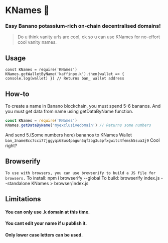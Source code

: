 # KNames 🙈
### Easy Banano potassium-rich on-chain decentralised domains!

> Do u think vanity urls are cool, ok so u can use KNames for no-effort cool vanity names.

## Usage
```JS
const KNames = require('KNames')
KNames.getWalletByName('kaffinpx.k').then(wallet => { console.log(wallet) }) // Returns ban_ wallet address
```

## How-to
To create a name in Banano blockchain, you must spend 5-6 bananos.
And you must get data from name using getDataByName function.

```js
const KNames = require('KNames')
KNames.getDataByName('myexclusivedomain') // Returns some numbers
```
And send 5.(Some numbers here) bananos to KNames Wallet ``ban_3name8cc7cci77jggyqi68us4pagun5qf3bg3u5pfxgwitc4femsh5sua3j9``
Cool right?

## Browserify
``To use with browsers, you can use browserify to build a JS file for browsers.``
To install: npm i browserify --global
To build: browserify index.js --standalone KNames > browser/index.js

## Limitations
#### You can only use .k domain at this time.
#### You cant edit your name if u publish it.
#### Only lower case letters can be used.